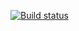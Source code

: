 [![Build status](https://ci.appveyor.com/api/projects/status/iru190ebin5ukwr8?svg=true)](https://ci.appveyor.com/project/kreketjot/jest-matchers)
